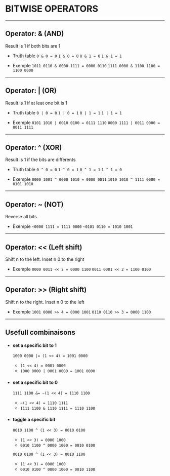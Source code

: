 # BITWISE OPERATORS

---
## Operator: & (AND)
Result is 1 if both bits are 1

- Truth table
`0 & 0 = 0`
`1 & 0 = 0`
`0 & 1 = 0`
`1 & 1 = 1`

- Exemple
`1011 0110 & 0000 1111 = 0000 0110`
`1111 0000 & 1100 1100 = 1100 0000`

---

## Operator: | (OR)
Result is 1 if at leat one bit is 1

- Truth table
`0 | 0 = 0`
`1 | 0 = 1`
`0 | 1 = 1`
`1 | 1 = 1`

- Exemple
`0101 1010 | 0010 0100 = 0111 1110`
`0000 1111 | 0011 0000 = 0011 1111`

---
## Operator: ^ (XOR)
Result is 1 if the bits are differents

- Truth table
`0 ^ 0 = 0`
`1 ^ 0 = 1`
`0 ^ 1 = 1`
`1 ^ 1 = 0`

- Exemple
`0000 1001 ^ 0000 1010 = 0000 0011`
`1010 1010 ^ 1111 0000 = 0101 1010`

---
## Operator: ~ (NOT)
Reverse all bits

- Exemple
`~0000 1111 = 1111 0000`
`~0101 0110 = 1010 1001`

---
## Operator: << (Left shift)
Shift n to the left. Inset n 0 to the right

- Exemple
`0000 0011 << 2 = 0000 1100`
`0011 0001 << 2 = 1100 0100`

---
## Operator: >> (Right shift)
Shift n to the right. Inset n 0 to the left

- Exemple
`1001 0000 >> 4 = 0000 1001`
`0110 0110 >> 3 = 0000 1100`

---
## Usefull combinaisons

- #### set a specific bit to 1
	`1000 0000 |= (1 << 4) = 1001 0000`
	- `(1 << 4) = 0001 0000`
	- `1000 0000 | 0001 0000 = 1001 0000`
- #### set a specific bit to 0
	`1111 1100 &= ~(1 << 4) = 1110 1100`
	- `~(1 << 4) = 1110 1111`
	- `1111 1100 & 1110 1111 = 1110 1100`
- #### toggle a specific bit
	`0010 1100 ^ (1 << 3) = 0010 0100`
	- `(1 << 3) = 0000 1000`
	- `0010 1100 ^ 0000 1000 = 0010 0100`

	`0010 0100 ^ (1 << 3) = 0010 1100`
	- `(1 << 3) = 0000 1000`
	- `0010 0100 ^ 0000 1000 = 0010 1100`

